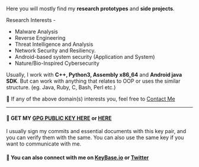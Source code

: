 <!-- ![](https://github.com/Saket-Upadhyay/Saket-Upadhyay/blob/master/sakpenback2.jpg) -->

Here you will mostly find my **research prototypes** and **side projects**.

Research Interests -
* Malware Analysis
* Reverse Engineering
* Threat Intelligence and Analysis
* Network Security and Resiliency.
* Android-based system security (Application and System)
* Nature/Bio-Inspired Cybersecurity

Usually, I work with **C++, Python3, Assembly x86_64** and **Android java SDK**. But can work with anything that relates to OOP or uses the similar structure. (eg. Java, Ruby, C, Bash, Perl  etc.)

📧 If any of the above domain(s) interests you, feel free to [Contact Me](https://saket-upadhyay.github.io/about.html)

---

#### :key: GET MY [GPG PUBLIC KEY HERE](https://saket-upadhyay.github.io/pubkey.html) or [HERE](https://raw.githubusercontent.com/Saket-Upadhyay/Saket-Upadhyay.github.io/master/assets/pubkey/Saket%20Upadhyay_0x59BA0808_public.asc)

I usually sign my commits and essential documents with this key pair, and you can verify them with the same.
You can also use the same key if you want to communicate with me.

#### :speech_balloon: You can also connect with me on [KeyBase.io](https://keybase.io/saketupadhyay) or [Twitter](https://twitter.com/x64mayhem)

